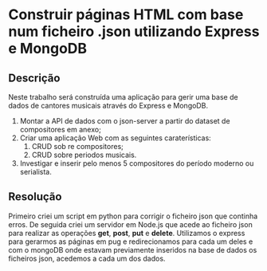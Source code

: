 # Construir páginas HTML com base num ficheiro .json utilizando Express e MongoDB

## Descrição
Neste trabalho será construída uma aplicação para gerir uma base de dados de cantores musicais através do Express e MongoDB. 
1. Montar a API de dados com o json-server a partir do dataset de compositores em anexo;
2. Criar uma aplicação Web com as seguintes caraterísticas:
    1. CRUD sob re compositores;
    2. CRUD sobre periodos musicais.
3. Investigar e inserir pelo menos 5 compositores do período moderno ou serialista.

## Resolução
Primeiro criei um script em python para corrigir o ficheiro json que continha erros. De seguida criei um servidor em Node.js que acede ao ficheiro json para realizar as operações **get**, **post**, **put** e **delete**. Utilizamos o express para gerarmos as páginas em pug e redirecionamos para cada um deles e com o mongoDB onde estavam previamente inseridos na base de dados os ficheiros json, acedemos a cada um dos dados.